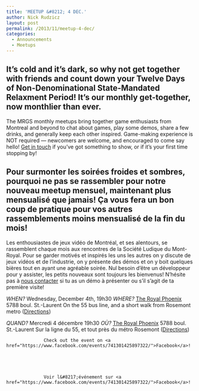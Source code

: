 ```yaml
---
title: 'MEETUP &#8212; 4 DEC.'
author: Nick Rudzicz
layout: post
permalink: /2013/11/meetup-4-dec/
categories:
  - Announcements
  - Meetups
---
```



It&#8217;s cold and it&#8217;s dark, so why not get together with friends and count down your Twelve Days of Non-Denominational State-Mandated Relaxment Period! It&#8217;s our monthly get-together, now monthlier than ever.
 &nbsp;
---
The MRGS monthly meetups bring together game enthusiasts from Montreal and beyond to chat about games, play some demos, share a few drinks, and generally keep each other inspired. Game-making experience is NOT required &#8212; newcomers are welcome, and encouraged to come say hello!
<a href="mailto:bakedgoods@mrgs.ca">Get in touch</a> if you&#8217;ve got something to show, or if it&#8217;s your first time stopping by!



Pour surmonter les soir&eacute;es froides et sombres, pourquoi ne pas se rassembler pour notre nouveau meetup mensuel, maintenant plus mensualis&eacute; que jamais! &Ccedil;a vous fera un bon coup de pratique pour vos autres rassemblements moins mensualis&eacute; de la fin du mois!
---
Les enthousiastes de jeux vidéo de Montréal, et ses alentours, se rassemblent chaque mois aux rencontres de la Société Ludique du Mont-Royal. Pour se garder motivés et inspirés les uns les autres on y discute de jeux vidéos et de l&#8217;industrie, on y présente des démos et on y boit quelques bières tout en ayant une agréable soirée. Nul besoin d&#8217;être un développeur pour y assister, les petits nouveaux sont toujours les bienvenus!
N&#8217;hésite pas à <a href="mailto:bakedgoods@mrgs.ca">nous contacter</a> si tu as un démo à présenter ou s&#8217;il s&#8217;agit de ta première visite!



*WHEN?*
 Wednesday, December 4th, 19h30
*WHERE?*
 <a href="http://royalphoenixbar.com/">The Royal Phoenix</a>
 5788 boul. St.-Laurent
 On the 55 bus line, and a short walk from Rosemont metro
 (<a href="https://maps.google.com/maps?q=the+royal+phoenix">Directions</a>)



*QUAND?*
 Mercredi 4 décembre 19h30
*OÙ?*
 <a href="http://royalphoenixbar.com/">The Royal Phoenix</a>
 5788 boul. St.-Laurent
 Sur la ligne du 55, et tout près du métro Rosemont
 (<a href="https://maps.google.com/maps?q=the+royal+phoenix">Directions</a>)
 


                  Check out the event on <a href="https://www.facebook.com/events/741301425897322/">Facebook</a>!
                

                
                

                  Voir l&#8217;événement sur <a href="https://www.facebook.com/events/741301425897322/">Facebook</a>!

                

